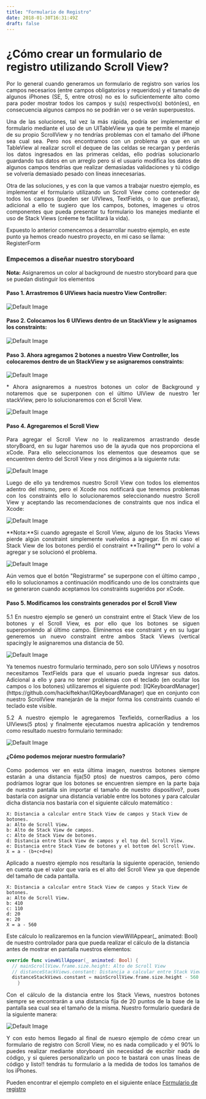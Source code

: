 ```yaml
---
title: "Formulario de Registro"
date: 2018-01-30T16:31:49Z
draft: false
---
```


# ¿Cómo crear un formulario de registro utilizando Scroll View?
<p align="justify">
Por lo general cuando generamos un formulario de registro son varios los campos necesarios (entre campos obligatorios y requeridos) y el tamaño de algunos iPhones (SE, 5, entre otros) no es lo suficientemente alto como para poder mostrar todos los campos y su(s) respectivo(s) botón(es), en consecuencia algunos campos no se podrán ver o se verán superpuestos.</p>
<p align="justify">
Una de las soluciones, tal vez la más rápida, podría ser implementar el formulario mediante el uso de un UITableView ya que te permite el manejo de su propio ScrollView y no tendrías problemas con el tamaño del iPhone sea cual sea. Pero nos encontramos con un problema ya que en un TableView al realizar scroll el dequee de las celdas se recargan y perderás los datos ingresados en las primeras celdas, ello podrías solucionarlo guardando tus datos en un arreglo pero si el usuario modifica los datos de algunos campos tendrías que realizar demasiadas validaciones y tú código se volvería demasiado pesado con líneas innecesarias.</p>
<p align="justify">
Otra de las soluciones, y es con la que vamos a trabajar nuestro ejemplo, es implementar el formulario utilizando un Scroll View como contenedor de todos los campos (pueden ser UIVIews, TextFields, o lo que prefieras), adicional a ello te sugiero que los campos, botones, imagenes u otros componentes que pueda presentar tu formulario los manejes mediante el uso de Stack Views (créeme te facilitará la vida).</p>

Expuesto lo anterior comencemos a desarrollar nuestro ejemplo, en este punto ya hemos creado nuestro proyecto, en mi caso se llama: RegisterForm 

### Empecemos a diseñar nuestro storyboard

**Nota:** Asignaremos un color al background de  nuestro storyboard para que se puedan distinguir los elementos

#### Paso 1. Arrastremos 6 UIViews hacia nuestro View Controller:

![Default Image](../RegisterForm/ViewController.png)

#### Paso 2. Colocamos los 6 UIViews dentro de un StackView y le asignamos los constraints:

![Default Image](../RegisterForm/StackView.gif)

#### Paso 3. Ahora agregamos 2 botones a nuestro View Controller, los colocaremos dentro de un StackView y se asignaremos constraints:

![Default Image](../RegisterForm/Buttons.gif)
<p align="justify">
* Ahora asignaremos a nuestros botones un color de Background y notaremos que se superponen con el último UIView de nuestro 1er stackView, pero lo solucionaremos con el Scroll View.</p>

![Default Image](../RegisterForm/Storyboard.png)

#### Paso 4. Agregaremos el Scroll View
<p align="justify">
Para agregar el Scroll View no lo realizaremos arrastrando desde storyBoard, en su lugar haremos uso de la ayuda que nos proporciona el xCode. Para ello seleccionamos los elementos que deseamos que se encuentren dentro del Scroll View y nos dirigimos a la siguiente ruta:</p>

![Default Image](../RegisterForm/addScrollView.png)
<p align="justify">
Luego de ello ya tendremos nuestro Scroll View con todos los elementos adentro del mismo, pero el Xcode nos notificará que tenemos problemas con los constraints ello lo solucionaremos seleccionando nuestro Scroll View y aceptando las recomendaciones de constraints que nos indica el Xcode:</p>

![Default Image](../RegisterForm/ConstraintsScrollView.gif)
<p align="justify">
**Nota:**Si cuando agregaste el Scroll View, alguno de los Stacks Views pierde algún constraint simplemente vuelvelos a agregar. En mi caso el Stack View de los botones perdió el constraint **Trailing** pero lo volví a agregar y se solucionó el problema.</p>

![Default Image](../RegisterForm/ScrollViewFinish.png)
<p align="justify">
Aún vemos que el botón "Registrarme" se superpone con el último campo , ello lo solucionamos a continuación modificando uno de los constraints que se generaron cuando aceptamos los constraints sugeridos por xCode.</p>

#### Paso 5. Modificamos los constraints generados por el Scroll View
<p align="justify">
5.1 En nuestro ejemplo se generó un constraint entre el Stack View de los botones y el Scroll View, es por ello que los botones se siguen superponiendo al último campo. Eliminemos ese constraint y en su lugar generemos un nuevo constraint entre ambos Stack Views (vertical spacing)y le asignaremos una distancia de 50.</p>

![Default Image](../RegisterForm/UpdateConstraint.gif)
<p align="justify">
Ya tenemos nuestro formulario terminado, pero son solo UIViews y nosotros necesitamos TextFields para que el usuario pueda ingresar sus datos. Adicional a ello y para no tener problemas con el teclado (en ocultar los campos o los botones) utilizaremos el siguiente pod: [IQKeyboardManager](https://github.com/hackiftekhar/IQKeyboardManager) que en conjunto con nuestro ScrollView manejarán de la mejor forma los constraints cuando el teclado este visible.</p>
<p align="justify">
5.2 A nuestro ejemplo le agregaremos Texfields, cornerRadius a los UIViews(5 ptos) y finalmente ejecutamos nuestra aplicación y tendremos como resultado nuestro formulario terminado:</p>

![Default Image](../RegisterForm/RegisterForm.png)

#### ¿Cómo podemos mejorar nuestro formulario?
<p align="justify">
Como podemos ver en esta última imagen, nuestros botones siempre estarán a una distancia fija(50 ptos) de nuestros campos, pero cómo podríamos lograr que los botones se encuentren siempre en la parte baja de nuestra pantalla sin importar el tamaño de nuestro dispositivo?, pues bastaría con asignar una distancia variable entre los botones y para calcular dicha distancia nos bastaría con el siguiente cálculo matemático :</p>

```
X: Distancia a calcular entre Stack View de campos y Stack View de botones.
a: Alto de Scroll View.
b: Alto de Stack View de campos.
c: Alto de Stack View de botones.
d: Distancia entre Stack View de campos y el top del Scroll View.
e: Distancia entre Stack View de botones y el bottom del Scroll View.
X = a - (b+c+d+e)
```
<p align="justify">
Aplicado a nuestro ejemplo nos resultaría la siguiente operación, teniendo en cuenta que el valor que varía es el alto del Scroll View ya que depende del tamaño de cada pantalla.</p>

```
X: Distancia a calcular entre Stack View de campos y Stack View de botones.
a: Alto de Scroll View.
b: 410
c: 110
d: 20
e: 20
X = a - 560
```

Este cálculo lo realizaremos en la funcion viewWillAppear(_ animated: Bool) de nuestro controlador para que pueda realizar el cálculo de la distancia antes de mostrar en pantalla nuestros elementos:

```Swift
override func viewWillAppear(_ animated: Bool) {
  // mainScrollView.frame.size.height: Alto de Scroll View
  // distanceStackViews.constant: Distancia a calcular entre Stack View de campos y Stack View de botones
  distanceStackViews.constant = mainScrollView.frame.size.height - 560
    }
```
<p align="justify">
Con el cálculo de la distancia entre los Stack Views, nuestros botones siempre se encontrarán a una distancia fija de 20 puntos de la base de la pantalla sea cual sea el tamaño de la misma. Nuestro formulario quedará de la siguiente manera:</p>

![Default Image](../RegisterForm/FinalRegisterForm.png)
<p align="justify">
Y con esto hemos llegado al final de nuesro ejemplo de cómo crear un formulario de registro con Scroll View, no es nada complicado y el 90% lo puedes realizar mediante storyboard sin necesidad de escribir nada de código, y si quieres personalizarlo un poco te bastará con unas líneas de código y listo!! tendrás tu formulario a la medida de todos los tamaños de los iPhones.</p>

Pueden encontrar el ejemplo completo en el siguiente enlace [Formulario de registro](https://github.com/Gerrard12/Registre-Form) 